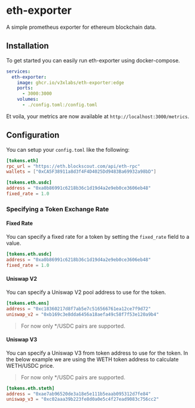 # eth-exporter

A simple prometheus exporter for ethereum blockchain data.

## Installation

To get started you can easily run eth-exporter using docker-compose.

```yaml
services:
  eth-exporter:
    image: ghcr.io/v3xlabs/eth-exporter:edge
    ports:
      - 3000:3000
    volumes:
      - ./config.toml:/config.toml
```

Et voila, your metrics are now available at `http://localhost:3000/metrics`.

## Configuration

You can setup your `config.toml` like the following:

```toml
[tokens.eth]
rpc_url = "https://eth.blockscout.com/api/eth-rpc"
wallets = ["0xCA5F38911a8d3f4F4D4025Dd9483Ba69932a98bD"]

[tokens.eth.usdc]
address = "0xa0b86991c6218b36c1d19d4a2e9eb0ce3606eb48"
fixed_rate = 1.0
```

### Specifying a Token Exchange Rate

#### Fixed Rate

You can specify a fixed rate for a token by setting the `fixed_rate` field to a value.

```toml
[tokens.eth.usdc]
address = "0xa0b86991c6218b36c1d19d4a2e9eb0ce3606eb48"
fixed_rate = 1.0
```

#### Uniswap V2

You can specify a Uniswap V2 pool address to use for the token.

```toml
[tokens.eth.ens]
address = "0xc18360217d8f7ab5e7c516566761ea12ce7f9d72"
uniswap_v2 = "0xb169c3e8dda6456a18aefa49c58f7f53e120a9b4"
```

> For now only */USDC pairs are supported.

#### Uniswap V3

You can specify a Uniswap V3 from token address to use for the token.
In the below example we are using the WETH token address to calculate WETH/USDC price.

> For now only */USDC pairs are supported.

```toml
[tokens.eth.steth]
address = "0xae7ab96520de3a18e5e111b5eaab095312d7fe84"
uniswap_v3 = "0xc02aaa39b223fe8d0a0e5c4f27ead9083c756cc2"
```
